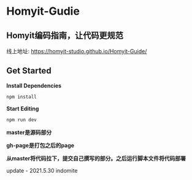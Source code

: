 # Homyit-Gudie

## Homyit编码指南，让代码更规范
线上地址: https://homyit-studio.github.io/Homyit-Guide/

## Get Started

**Install Dependencies**

```bash
npm install
```

**Start Editing**

```bash
npm run dev
```

<!-- 提交须知 -->

**master是源码部分**

**gh-page是打包之后的page**

**从master将代码拉下，提交自己撰写的部分。之后运行脚本文件将代码部署**

update - 2021.5.30 indomite
